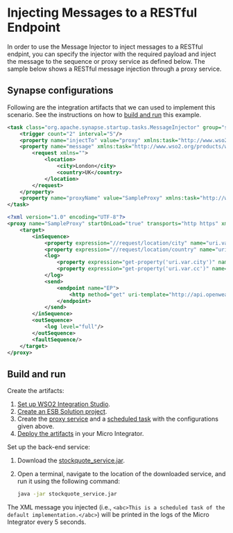 # Injecting Messages to a RESTful Endpoint
In order to use the Message Injector to inject messages to a RESTful endpint, you can specify the injector with the required payload and inject the message to the sequence or proxy service as defined below. The sample below shows a RESTful message injection through a proxy service.

## Synapse configurations

Following are the integration artifacts that we can used to implement this scenario. See the instructions on how to [build and run](#build-and-run) this example.

```xml tab='Scheduled Task'
<task class="org.apache.synapse.startup.tasks.MessageInjector" group="synapse.simple.quartz" name="SampleInjectToProxyTask" xmlns="http://ws.apache.org/ns/synapse">
    <trigger count="2" interval="5"/>
    <property name="injectTo" value="proxy" xmlns:task="http://www.wso2.org/products/wso2commons/tasks"/>
    <property name="message" xmlns:task="http://www.wso2.org/products/wso2commons/tasks">
        <request xmlns="">
            <location>
                <city>London</city>
                <country>UK</country>
            </location>
        </request>
    </property>
    <property name="proxyName" value="SampleProxy" xmlns:task="http://www.wso2.org/products/wso2commons/tasks"/>
</task>
```
        
```xml tab='Proxy Service'
<?xml version="1.0" encoding="UTF-8"?>
<proxy name="SampleProxy" startOnLoad="true" transports="http https" xmlns="http://ws.apache.org/ns/synapse">
    <target>
        <inSequence>
            <property expression="//request/location/city" name="uri.var.city" scope="default" type="STRING"/>
            <property expression="//request/location/country" name="uri.var.cc" scope="default" type="STRING"/>
            <log>
                <property expression="get-property('uri.var.city')" name="Which city?"/>
                <property expression="get-property('uri.var.cc')" name="Which country?"/>
            </log>
            <send>
                <endpoint name="EP">
                    <http method="get" uri-template="http://api.openweathermap.org/data/2.5/weather?q={uri.var.city},{uri.var.cc}&amp;APPID=ae2a70399cf2c35940a6538f38fee3d3"/>
                </endpoint>
            </send>
        </inSequence>
        <outSequence>
            <log level="full"/>
        </outSequence>
        <faultSequence/>
    </target>
</proxy>
```

## Build and run

Create the artifacts:

1. [Set up WSO2 Integration Studio](../../../../develop/installing-WSO2-Integration-Studio).
2. [Create an ESB Solution project](../../../../develop/creating-projects/#esb-config-project).
3. Create the [proxy service](../../../../develop/creating-artifacts/creating-a-proxy-service) and a [scheduled task](../../../../develop/creating-artifacts/creating-scheduled-task) with the configurations given above.
4. [Deploy the artifacts](../../../../develop/deploy-and-run) in your Micro Integrator.

Set up the back-end service:

1. Download the [stockquote_service.jar](https://github.com/wso2-docs/WSO2_EI/blob/master/Back-End-Service/stockquote_service.jar).
2. Open a terminal, navigate to the location of the downloaded service, and run it using the following command:

    ```bash
    java -jar stockquote_service.jar
    ```

The XML message you injected (i.e., `<abc>This is a scheduled task of the default implementation.</abc>`) will be printed in the logs of the Micro Integrator every 5 seconds.
